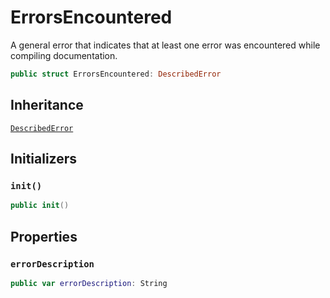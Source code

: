 # ErrorsEncountered

A general error that indicates that at least one error was encountered while compiling documentation.

``` swift
public struct ErrorsEncountered: DescribedError 
```

## Inheritance

[`DescribedError`](/DescribedError)

## Initializers

### `init()`

``` swift
public init() 
```

## Properties

### `errorDescription`

``` swift
public var errorDescription: String 
```
